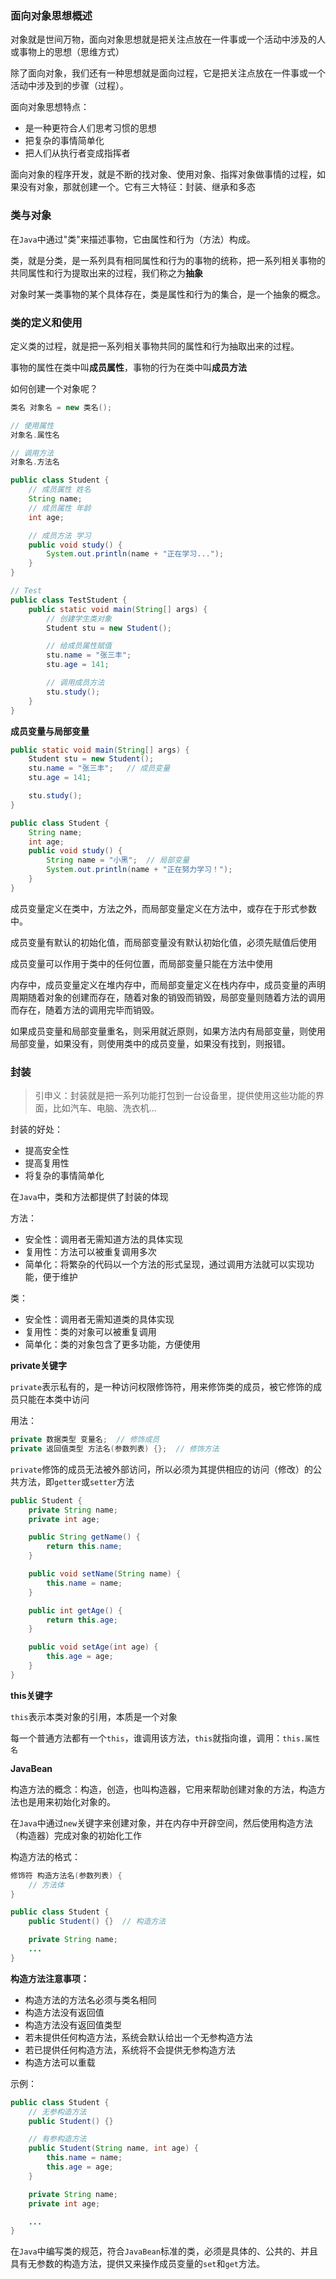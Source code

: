 ### 面向对象思想概述

对象就是世间万物，面向对象思想就是把关注点放在一件事或一个活动中涉及的人或事物上的思想（思维方式）

除了面向对象，我们还有一种思想就是面向过程，它是把关注点放在一件事或一个活动中涉及到的步骤（过程）。

面向对象思想特点：

- 是一种更符合人们思考习惯的思想
- 把复杂的事情简单化
- 把人们从执行者变成指挥者

面向对象的程序开发，就是不断的找对象、使用对象、指挥对象做事情的过程，如果没有对象，那就创建一个。它有三大特征：封装、继承和多态

### 类与对象

在`Java`中通过"类"来描述事物，它由属性和行为（方法）构成。

类，就是分类，是一系列具有相同属性和行为的事物的统称，把一系列相关事物的共同属性和行为提取出来的过程，我们称之为**抽象**

对象时某一类事物的某个具体存在，类是属性和行为的集合，是一个抽象的概念。

### 类的定义和使用

定义类的过程，就是把一系列相关事物共同的属性和行为抽取出来的过程。

事物的属性在类中叫**成员属性**，事物的行为在类中叫**成员方法**

如何创建一个对象呢？

```java
类名 对象名 = new 类名();

// 使用属性
对象名.属性名

// 调用方法
对象名.方法名
```

```java
public class Student {
	// 成员属性 姓名
	String name;
	// 成员属性 年龄
	int age;

	// 成员方法 学习
	public void study() {
		System.out.println(name + "正在学习...");
	}
}

// Test
public class TestStudent {
	public static void main(String[] args) {
		// 创建学生类对象
		Student stu = new Student();

		// 给成员属性赋值
		stu.name = "张三丰";
		stu.age = 141;

		// 调用成员方法
		stu.study();
	}
}
```

**成员变量与局部变量**

```java
public static void main(String[] args) {
	Student stu = new Student();
	stu.name = "张三丰";	// 成员变量
	stu.age = 141;

	stu.study();
}

public class Student {
	String name;
	int age;
	public void study() {
		String name = "小黑";  // 局部变量
		System.out.println(name + "正在努力学习！");
	}
}
```

成员变量定义在类中，方法之外，而局部变量定义在方法中，或存在于形式参数中。

成员变量有默认的初始化值，而局部变量没有默认初始化值，必须先赋值后使用

成员变量可以作用于类中的任何位置，而局部变量只能在方法中使用

内存中，成员变量定义在堆内存中，而局部变量定义在栈内存中，成员变量的声明周期随着对象的创建而存在，随着对象的销毁而销毁，局部变量则随着方法的调用而存在，随着方法的调用完毕而销毁。

如果成员变量和局部变量重名，则采用就近原则，如果方法内有局部变量，则使用局部变量，如果没有，则使用类中的成员变量，如果没有找到，则报错。

### 封装

> 引申义：封装就是把一系列功能打包到一台设备里，提供使用这些功能的界面，比如汽车、电脑、洗衣机...

封装的好处：

- 提高安全性
- 提高复用性
- 将复杂的事情简单化

在`Java`中，类和方法都提供了封装的体现

方法：

- 安全性：调用者无需知道方法的具体实现
- 复用性：方法可以被重复调用多次
- 简单化：将繁杂的代码以一个方法的形式呈现，通过调用方法就可以实现功能，便于维护

类：

- 安全性：调用者无需知道类的具体实现
- 复用性：类的对象可以被重复调用
- 简单化：类的对象包含了更多功能，方便使用

**private关键字**

`private`表示私有的，是一种访问权限修饰符，用来修饰类的成员，被它修饰的成员只能在本类中访问

用法：

```java
private 数据类型 变量名;  // 修饰成员
private 返回值类型 方法名(参数列表) {};  // 修饰方法
```

`private`修饰的成员无法被外部访问，所以必须为其提供相应的访问（修改）的公共方法，即`getter`或`setter`方法

```java
public Student {
	private String name;
	private int age;

	public String getName() {
		return this.name;
	}

	public void setName(String name) {
		this.name = name;
	}

	public int getAge() {
		return this.age;
	}

	public void setAge(int age) {
		this.age = age;
	}
}
```

**this关键字**

`this`表示本类对象的引用，本质是一个对象

每一个普通方法都有一个`this`，谁调用该方法，`this`就指向谁，调用：`this.属性名`

**JavaBean**

构造方法的概念：构造，创造，也叫构造器，它用来帮助创建对象的方法，构造方法也是用来初始化对象的。

在`Java`中通过`new`关键字来创建对象，并在内存中开辟空间，然后使用构造方法（构造器）完成对象的初始化工作

构造方法的格式：

```java
修饰符 构造方法名(参数列表) {
	// 方法体
}
```

```java
public class Student {
	public Student() {}  // 构造方法

	private String name;
	...
}
```

**构造方法注意事项：**

- 构造方法的方法名必须与类名相同
- 构造方法没有返回值
- 构造方法没有返回值类型
- 若未提供任何构造方法，系统会默认给出一个无参构造方法
- 若已提供任何构造方法，系统将不会提供无参构造方法
- 构造方法可以重载

示例：

```java
public class Student {
	// 无参构造方法
	public Student() {}

	// 有参构造方法
	public Student(String name, int age) {
		this.name = name;
		this.age = age;
	}

	private String name;
	private int age;

	...
}
```

在`Java`中编写类的规范，符合`JavaBean`标准的类，必须是具体的、公共的、并且具有无参数的构造方法，提供又来操作成员变量的`set`和`get`方法。






